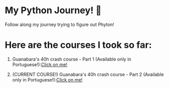 # My Python Journey! 🐍

Follow along my journey trying to figure out Phyton!

# Here are the courses I took so far:

1. Guanabara's 40h crash course - Part 1 (Available only in Portuguese!):[Click on me!](https://www.cursoemvideo.com/course/python-3-mundo-1/)

2. (CURRENT COURSE!) Guanabara's 40h crash course - Part 2 (Available only in Portuguese!):[Click on me!](https://www.cursoemvideo.com/course/python-3-mundo-2/)


